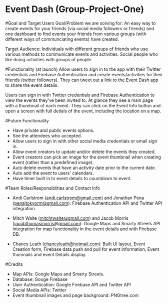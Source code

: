 # Event Dash (Group-Project-One)

#Goal and Target Users
Goal/Problem we are solving for: An easy way to create events for your friends (via social media followers or friends) and one dashboard to find events your friends from various groups (with different ways of communciating events) have created.

Target Audience: Individuals with different groups of friends who use various methods to communicate events and activities. Social people who like doing activities with groups of people.

#Functionality (at launch)
Allow users to sign in to the app with their Twitter credentials and Firebase Authentication and create events/activities for their friends (twitter followers). They can tweet out a link to the Event Dash app to share the event details.

Users can sign in with Twitter credentials and Firebase Authentication to view the events they've been invited to. At glance they see a main page with a thumbnail of each event. They can click on the Event Info button and open a screen with full detials of the event, including the location on a map.

#Future Functionality
- Have private and public events options.
- See the attendees who accepted.
- Allow users to sign in with other social media credentials or email sign in.
- Allow event creators to update and/or delete the events they created.
- Event creators can pick an image for the event thumbnail when creating event (rather than a predefined image).
- Auto delete events that have an activity date prior to the current date.
- Auto add the event to users' calendars.
- Have timer built in to event details to countdown to event.

#Team Roles/Responsiblities and Contact Info
- Andi Carlstrom (andi.carlstrom@gmail.com) and Jonathan Pena (penajtokyorm@gmail.com): Firebase Authentication API and Twitter API integration.

- Mitch Waite (mitchtwaite@gmail.com) and Jacob Morris (jacobthomasmorris@gmail.com): Google Maps and Smarty Streets API integration for map functionality in the event details and with Firebase DB.

- Chancy Leath (chancyleath@hotmail.com): Built UI layout, Event Creation form, Firebase data push and pull for event information, Event thumnails and event Details display.

#Credits
- Map APIs: Google Maps and Smarty Streets.
- Database: Googe Firebase
- User Authentication: Google Firebase API and Twitter API
- Social Media APIs: Twitter
- Event thumbnail images and page background: PNGtree.com